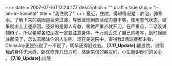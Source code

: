 +++
date = 2007-07-16T12:24:17Z
description = ""
draft = true
slug = "i-am-in-hospital"
title = "我住院了"
+++
最近，住院，得知情况是：肺泡，肺积水。了解下来的病因是疲劳过渡，导致篮球剧烈活动力量不够，使用憋气状态，结果就出上上述原因。还好的是鄙人有救，稍微严重点就开刀，在严重点，二话没说翘辫子。所以希望各位朋友一定要注意身体，千万别丢失了自己的老本，到时候赌注都没了，怎么去赌注你的人生呢。现在是逃院中，害得我2场球赛都未看，ChinaJoy更是别说了～不说了，明早还得赶过去。
<strong>[7.17_Update]:</strong>能逃院，说明我的身体无大碍，卧床修养几日方可，感谢来信的朋友们，小生谢谢你们的关心 。
<strong>[7.18_Update]:</strong>出院
